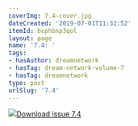 ```yaml
---
coverImg: 7.4-cover.jpg
dateCreated: '2019-07-01T11:32:52'
itemId: bcphbnp3qol
layout: page
name: '7.4: '
tags:
- hasAuthor: dreamnetwork
- hasTag: dream-network-volume-7
- hasTag: dreamnetwork
type: post
urlSlug: '7.4'
---
```

<img class="card-journal-img" src="../images/7.4-rect.jpg"/><a href="../files/pdfs/Volume_7/7.4-Dream-Network-Bulletin_Volume-7-Number-4.pdf" download="">Download issue 7.4</a>